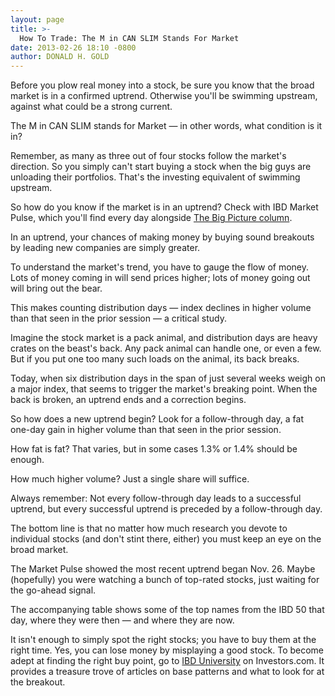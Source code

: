 ```yaml
---
layout: page
title: >-
  How To Trade: The M in CAN SLIM Stands For Market
date: 2013-02-26 18:10 -0800
author: DONALD H. GOLD
---
```





Before you plow real money into a stock, be sure you know that the broad market is in a confirmed uptrend. Otherwise you'll be swimming upstream, against what could be a strong current.


The M in CAN SLIM stands for Market — in other words, what condition is it in?


Remember, as many as three out of four stocks follow the market's direction. So you simply can't start buying a stock when the big guys are unloading their portfolios. That's the investing equivalent of swimming upstream.


So how do you know if the market is in an uptrend? Check with IBD Market Pulse, which you'll find every day alongside [The Big Picture column](http://news.investors.com/investing/big-picture.htm?nav=NewsTheBigPicture).


In an uptrend, your chances of making money by buying sound breakouts by leading new companies are simply greater.


To understand the market's trend, you have to gauge the flow of money. Lots of money coming in will send prices higher; lots of money going out will bring out the bear.


This makes counting distribution days — index declines in higher volume than that seen in the prior session — a critical study.


Imagine the stock market is a pack animal, and distribution days are heavy crates on the beast's back. Any pack animal can handle one, or even a few. But if you put one too many such loads on the animal, its back breaks.


Today, when six distribution days in the span of just several weeks weigh on a major index, that seems to trigger the market's breaking point. When the back is broken, an uptrend ends and a correction begins.


So how does a new uptrend begin? Look for a follow-through day, a fat one-day gain in higher volume than that seen in the prior session.


How fat is fat? That varies, but in some cases 1.3% or 1.4% should be enough.


How much higher volume? Just a single share will suffice.


Always remember: Not every follow-through day leads to a successful uptrend, but every successful uptrend is preceded by a follow-through day.


The bottom line is that no matter how much research you devote to individual stocks (and don't stint there, either) you must keep an eye on the broad market.


The Market Pulse showed the most recent uptrend began Nov. 26. Maybe (hopefully) you were watching a bunch of top-rated stocks, just waiting for the go-ahead signal.


The accompanying table shows some of the top names from the IBD 50 that day, where they were then — and where they are now.


It isn't enough to simply spot the right stocks; you have to buy them at the right time. Yes, you can lose money by misplaying a good stock. To become adept at finding the right buy point, go to [IBD University](http://education.investors.com/) on Investors.com. It provides a treasure trove of articles on base patterns and what to look for at the breakout.




